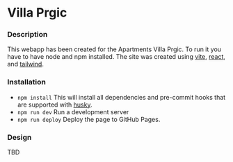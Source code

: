 # Villa Prgic

### Description

This webapp has been created for the Apartments Villa Prgic. To run it you have to have node and npm installed.
The site was created using [vite](https://vitejs.dev/), [react](https://react.dev/), and [tailwind](https://tailwindcss.com/).

### Installation

- `npm install` This will install all dependencies and pre-commit hooks that are supported with [husky](https://github.com/typicode/husky).
- `npm run dev` Run a development server
- `npm run deploy` Deploy the page to GitHub Pages.

### Design

TBD
